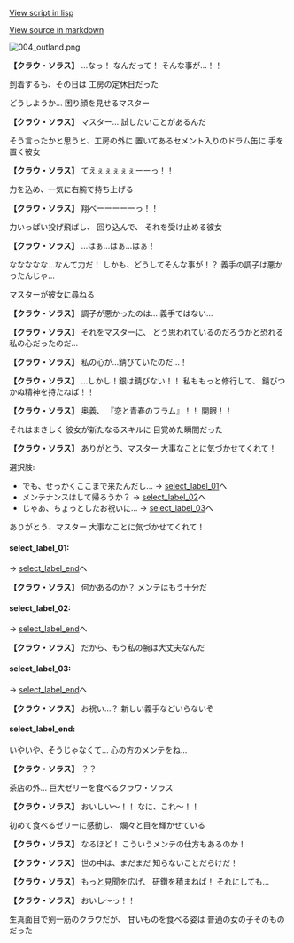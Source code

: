 [View script in lisp](../scripts/10271103.txt)

[View source in markdown](10271103.md)

![004_outland.png](../images/backgrounds/004_outland.png)

**【クラウ・ソラス】**
…なっ！
なんだって！
そんな事が…！！

到着するも、その日は
工房の定休日だった

どうしようか…
困り顔を見せるマスター

**【クラウ・ソラス】**
マスター…
試したいことがあるんだ

そう言ったかと思うと、工房の外に
置いてあるセメント入りのドラム缶に
手を置く彼女

**【クラウ・ソラス】**
てえぇぇぇぇぇーーっ！！

力を込め、一気に右腕で持ち上げる

**【クラウ・ソラス】**
翔べーーーーーっ！！

力いっぱい投げ飛ばし、
回り込んで、
それを受け止める彼女

**【クラウ・ソラス】**
…はぁ…はぁ…はぁ！

ななななな…なんて力だ！
しかも、どうしてそんな事が！？
義手の調子は悪かったんじゃ…

マスターが彼女に尋ねる

**【クラウ・ソラス】**
調子が悪かったのは…
義手ではない…

**【クラウ・ソラス】**
それをマスターに、
どう思われているのだろうかと恐れる
私の心だったのだ…

**【クラウ・ソラス】**
私の心が…錆びていたのだ…！

**【クラウ・ソラス】**
…しかし！銀は錆びない！！
私ももっと修行して、
錆びつかぬ精神を持たねば！！

**【クラウ・ソラス】**
奥義、
『恋と青春のフラム』！！
開眼！！

それはまさしく
彼女が新たなるスキルに
目覚めた瞬間だった

**【クラウ・ソラス】**
ありがとう、マスター
大事なことに気づかせてくれて！

選択肢:
- でも、せっかくここまで来たんだし… → [select_label_01](#select_label_01)へ
- メンテナンスはして帰ろうか？ → [select_label_02](#select_label_02)へ
- じゃあ、ちょっとしたお祝いに… → [select_label_03](#select_label_03)へ

ありがとう、マスター
大事なことに気づかせてくれて！

#### select_label_01:
 → [select_label_end](#select_label_end)へ

**【クラウ・ソラス】**
何かあるのか？
メンテはもう十分だ

#### select_label_02:
 → [select_label_end](#select_label_end)へ

**【クラウ・ソラス】**
だから、もう私の腕は大丈夫なんだ

#### select_label_03:
 → [select_label_end](#select_label_end)へ

**【クラウ・ソラス】**
お祝い…？
新しい義手などいらないぞ

#### select_label_end:

いやいや、そうじゃなくて…
心の方のメンテをね…

**【クラウ・ソラス】**
？？

茶店の外…
巨大ゼリーを食べるクラウ・ソラス

**【クラウ・ソラス】**
おいしい～！！
なに、これ～！！

初めて食べるゼリーに感動し、
爛々と目を輝かせている

**【クラウ・ソラス】**
なるほど！
こういうメンテの仕方もあるのか！

**【クラウ・ソラス】**
世の中は、まだまだ
知らないことだらけだ！

**【クラウ・ソラス】**
もっと見聞を広げ、
研鑽を積まねば！
それにしても…

**【クラウ・ソラス】**
おいし～っ！！

生真面目で剣一筋のクラウだが、
甘いものを食べる姿は
普通の女の子そのものだった
